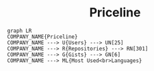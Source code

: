 <h1 align="center">Priceline</h1>

```mermaid
graph LR
COMPANY_NAME{Priceline}
COMPANY_NAME ---> U{Users} ---> UN[25]
COMPANY_NAME ---> R{Repositories} ---> RN[301]
COMPANY_NAME ---> G{Gists} ---> GN[6]
COMPANY_NAME ---> ML{Most Used<br>Languages}
```

